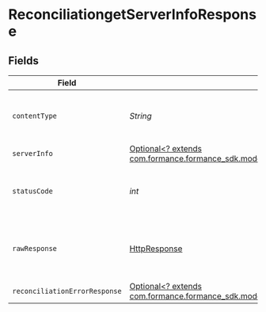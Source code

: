 # ReconciliationgetServerInfoResponse


## Fields

| Field                                                                                                                                         | Type                                                                                                                                          | Required                                                                                                                                      | Description                                                                                                                                   |
| --------------------------------------------------------------------------------------------------------------------------------------------- | --------------------------------------------------------------------------------------------------------------------------------------------- | --------------------------------------------------------------------------------------------------------------------------------------------- | --------------------------------------------------------------------------------------------------------------------------------------------- |
| `contentType`                                                                                                                                 | *String*                                                                                                                                      | :heavy_check_mark:                                                                                                                            | HTTP response content type for this operation                                                                                                 |
| `serverInfo`                                                                                                                                  | [Optional<? extends com.formance.formance_sdk.models.shared.ServerInfo>](../../models/shared/ServerInfo.md)                                   | :heavy_minus_sign:                                                                                                                            | Server information                                                                                                                            |
| `statusCode`                                                                                                                                  | *int*                                                                                                                                         | :heavy_check_mark:                                                                                                                            | HTTP response status code for this operation                                                                                                  |
| `rawResponse`                                                                                                                                 | [HttpResponse<InputStream>](https://docs.oracle.com/en/java/javase/11/docs/api/java.net.http/java/net/http/HttpResponse.html)                 | :heavy_check_mark:                                                                                                                            | Raw HTTP response; suitable for custom response parsing                                                                                       |
| `reconciliationErrorResponse`                                                                                                                 | [Optional<? extends com.formance.formance_sdk.models.shared.ReconciliationErrorResponse>](../../models/shared/ReconciliationErrorResponse.md) | :heavy_minus_sign:                                                                                                                            | Error response                                                                                                                                |